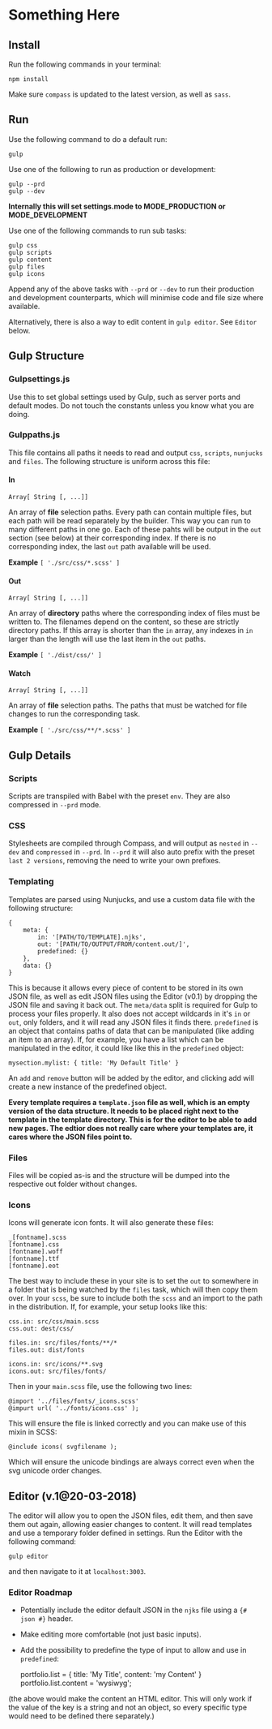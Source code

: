 # Something Here

## Install

Run the following commands in your terminal:

	npm install

Make sure `compass` is updated to the latest version, as well as `sass`.

## Run

Use the following command to do a default run:

	gulp

Use one of the following to run as production or development:

	gulp --prd
	gulp --dev

__Internally this will set settings.mode to MODE_PRODUCTION or MODE_DEVELOPMENT__

Use one of the following commands to run sub tasks:

	gulp css
	gulp scripts
	gulp content
	gulp files
	gulp icons

Append any of the above tasks with `--prd` or `--dev` to run their production and development counterparts, which will minimise code and file size where available.

Alternatively, there is also a way to edit content in `gulp editor`. See `Editor` below.

## Gulp Structure

### Gulpsettings.js

Use this to set global settings used by Gulp, such as server ports and default modes. Do not touch the constants unless you know what you are doing.

### Gulppaths.js

This file contains all paths it needs to read and output `css`, `scripts`, `nunjucks` and `files`. The following structure is uniform across this file:

#### In

	Array[ String [, ...]]

An array of **file** selection paths. Every path can contain multiple files, but each path will be read separately by the builder. This way you can run to many different paths in one go. Each of these pahts will be output in the `out` section (see below) at their corresponding index. If there is no corresponding index, the last `out` path available will be used.

__Example__ `[ './src/css/*.scss' ]`

#### Out

	Array[ String [, ...]]

An array of **directory** paths where the corresponding index of files must be written to. The filenames depend on the content, so these are strictly directory paths. If this array is shorter than the `in` array, any indexes in `in` larger than the length will use the last item in the `out` paths.

__Example__ `[ './dist/css/' ]`

#### Watch

	Array[ String [, ...]]

An array of **file** selection paths. The paths that must be watched for file changes to run the corresponding task.

__Example__ `[ './src/css/**/*.scss' ]`

## Gulp Details

### Scripts

Scripts are transpiled with Babel with the preset `env`. They are also compressed in `--prd` mode.

### CSS

Stylesheets are compiled through Compass, and will output as `nested` in `--dev` and `compressed` in `--prd`. In `--prd` it will also auto prefix with the preset `last 2 versions`, removing the need to write your own prefixes.

### Templating

Templates are parsed using Nunjucks, and use a custom data file with the following structure:

	{
		meta: {
			in: '[PATH/TO/TEMPLATE].njks',
			out: '[PATH/TO/OUTPUT/FROM/content.out/]',
			predefined: {}
		},
		data: {}
	}

This is because it allows every piece of content to be stored in its own JSON file, as well as edit JSON files using the Editor (v0.1) by dropping the JSON file and saving it back out. The `meta/data` split is required for Gulp to process your files properly. It also does not accept wildcards in it's `in` or `out`, only folders, and it will read any JSON files it finds there. `predefined` is an object that contains paths of data that can be manipulated (like adding an item to an array). If, for example, you have a list which can be manipulated in the editor, it could like like this in the `predefined` object:

	mysection.mylist: { title: 'My Default Title' }

An `add` and `remove` button will be added by the editor, and clicking add will create a new instance of the predefined object.

**Every template requires a `template.json` file as well, which is an empty version of the data structure. It needs to be placed right next to the template in the template directory. This is for the editor to be able to add new pages. The edtior does not really care where your templates are, it cares where the JSON files point to.**

### Files

Files will be copied as-is and the structure will be dumped into the respective out folder without changes.

### Icons

Icons will generate icon fonts. It will also generate these files:

	_[fontname].scss
	[fontname].css
	[fontname].woff
	[fontname].ttf
	[fontname].eot

The best way to include these in your site is to set the `out` to somewhere in a folder that is being watched by the `files` task, which will then copy them over. In your `scss`, be sure to include both the `scss` and an import to the path in the distribution. If, for example, your setup looks like this:

	css.in: src/css/main.scss
	css.out: dest/css/
	
	files.in: src/files/fonts/**/*
	files.out: dist/fonts
	
	icons.in: src/icons/**.svg
	icons.out: src/files/fonts/

Then in your `main.scss` file, use the following two lines:

	@import '../files/fonts/_icons.scss'
	@impurt url( '../fonts/icons.css' );
	
This will ensure the file is linked correctly and you can make use of this mixin in SCSS:

	@include icons( svgfilename );

Which will ensure the unicode bindings are always correct even when the svg unicode order changes.

## Editor (v.1@20-03-2018)

The editor will allow you to open the JSON files, edit them, and then save them out again, allowing easier changes to content. It will read templates and use a temporary folder defined in settings. Run the Editor with the following command:
	
	gulp editor

and then navigate to it at `localhost:3003`.

### Editor Roadmap

- Potentially include the editor default JSON in the `njks` file using a `{# json #}` header.
- Make editing more comfortable (not just basic inputs).
- Add the possibility to predefine the type of input to allow and use in `predefined`:


	portfolio.list = { title: 'My Title', content: 'my Content' }
	portfolio.list.content = 'wysiwyg';


(the above would make the content an HTML editor. This will only work if the value of the key is a string and not an object, so every specific type would need to be defined there separately.)